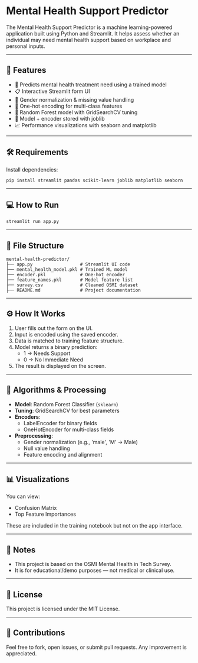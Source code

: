 # Mental Health Support Predictor

The Mental Health Support Predictor is a machine learning-powered application built using Python and Streamlit. It helps assess whether an individual may need mental health support based on workplace and personal inputs.

---

## 🚀 Features

- 🧠 Predicts mental health treatment need using a trained model
- 📋 Interactive Streamlit form UI
- 🔄 Gender normalization & missing value handling
- 🧮 One-hot encoding for multi-class features
- 🌲 Random Forest model with GridSearchCV tuning
- 💾 Model + encoder stored with joblib
- 📈 Performance visualizations with seaborn and matplotlib

---

## 🛠️ Requirements

Install dependencies:

```bash
pip install streamlit pandas scikit-learn joblib matplotlib seaborn
```

---

## 💻 How to Run

```bash
streamlit run app.py
```

---

## 📁 File Structure

```
mental-health-predictor/
├── app.py                  # Streamlit UI code
├── mental_health_model.pkl # Trained ML model
├── encoder.pkl             # One-hot encoder
├── feature_names.pkl       # Model feature list
├── survey.csv              # Cleaned OSMI dataset
├── README.md               # Project documentation
```

---

## ⚙️ How It Works

1. User fills out the form on the UI.
2. Input is encoded using the saved encoder.
3. Data is matched to training feature structure.
4. Model returns a binary prediction:
   - 1 → Needs Support
   - 0 → No Immediate Need
5. The result is displayed on the screen.

---

## 🧪 Algorithms & Processing

- **Model**: Random Forest Classifier (`sklearn`)
- **Tuning**: GridSearchCV for best parameters
- **Encoders**:
  - LabelEncoder for binary fields
  - OneHotEncoder for multi-class fields
- **Preprocessing**:
  - Gender normalization (e.g., 'male', 'M' → Male)
  - Null value handling
  - Feature encoding and alignment

---

## 📊 Visualizations 

You can view:
- Confusion Matrix
- Top Feature Importances

These are included in the training notebook but not on the app interface.

---

## 📝 Notes

- This project is based on the OSMI Mental Health in Tech Survey.
- It is for educational/demo purposes — not medical or clinical use.

---

## 📄 License

This project is licensed under the MIT License.

---

## 🤝 Contributions

Feel free to fork, open issues, or submit pull requests. Any improvement is appreciated.
